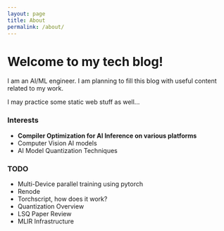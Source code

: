```yaml
---
layout: page
title: About
permalink: /about/
---
```


# Welcome to my tech blog!

I am an AI/ML engineer. I am planning to fill this blog with useful content related to my work. 

I may practice some static web stuff as well... 

### Interests
* **Compiler Optimization for AI Inference on various platforms**
* Computer Vision AI models
* AI Model Quantization Techniques 

### TODO
* Multi-Device parallel training using pytorch
* Renode
* Torchscript, how does it work?
* Quantization Overview
* LSQ Paper Review
* MLIR Infrastructure